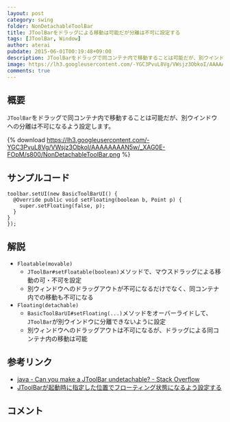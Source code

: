 ```yaml
---
layout: post
category: swing
folder: NonDetachableToolBar
title: JToolBarをドラッグによる移動は可能だが分離は不可に設定する
tags: [JToolBar, Window]
author: aterai
pubdate: 2015-06-01T00:19:48+09:00
description: JToolBarをドラッグで同コンテナ内で移動することは可能だが、別ウインドウへの分離は不可になるよう設定します。
image: https://lh3.googleusercontent.com/-YGC3PvuL8Vg/VWsjz3ObkoI/AAAAAAAAN5w/_XAG0E-FOpM/s800/NonDetachableToolBar.png
comments: true
---
```

## 概要
`JToolBar`をドラッグで同コンテナ内で移動することは可能だが、別ウインドウへの分離は不可になるよう設定します。

{% download https://lh3.googleusercontent.com/-YGC3PvuL8Vg/VWsjz3ObkoI/AAAAAAAAN5w/_XAG0E-FOpM/s800/NonDetachableToolBar.png %}

## サンプルコード
<pre class="prettyprint"><code>toolbar.setUI(new BasicToolBarUI() {
  @Override public void setFloating(boolean b, Point p) {
    super.setFloating(false, p);
  }
}
});
</code></pre>

## 解説
- `Floatable(movable)`
    - `JToolBar#setFloatable(boolean)`メソッドで、マウスドラッグによる移動の可・不可を設定
    - 別ウィンドウへのドラッグアウトが不可になるだけでなく、同コンテナ内での移動も不可になる
- `Floating(detachable)`
    - `BasicToolBarUI#setFloating(...)`メソッドをオーバーライドして、`JToolBar`が別ウインドウに分離できないように設定
    - 別ウィンドウへのドラッグアウトは不可になるが、ドラッグによる同コンテナ内の移動は可能

<!-- dummy comment line for breaking list -->

## 参考リンク
- [java - Can you make a JToolBar undetachable? - Stack Overflow](https://stackoverflow.com/questions/30484769/can-you-make-a-jtoolbar-undetachable)
- [JToolBarが起動時に指定した位置でフローティング状態になるよう設定する](https://ateraimemo.com/Swing/FloatingToolBarStartingLocation.html)

<!-- dummy comment line for breaking list -->

## コメント

